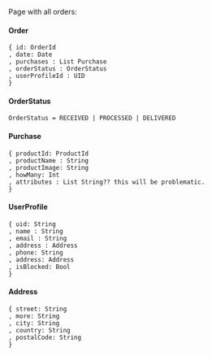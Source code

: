 Page with all orders:
#### Order
```
{ id: OrderId
, date: Date
, purchases : List Purchase
, orderStatus : OrderStatus   
, userProfileId : UID
}
```

#### OrderStatus
```
OrderStatus = RECEIVED | PROCESSED | DELIVERED
```

#### Purchase
```
{ productId: ProductId
, productName : String
, productImage: String
, howMany: Int
, attributes : List String?? this will be problematic.
}
```

#### UserProfile
```
{ uid: String
, name : String
, email : String
, address : Address
, phone: String
, address: Address
, isBlocked: Bool
}
```

#### Address
```
{ street: String
, more: String
, city: String
, country: String
, postalCode: String
}
```
